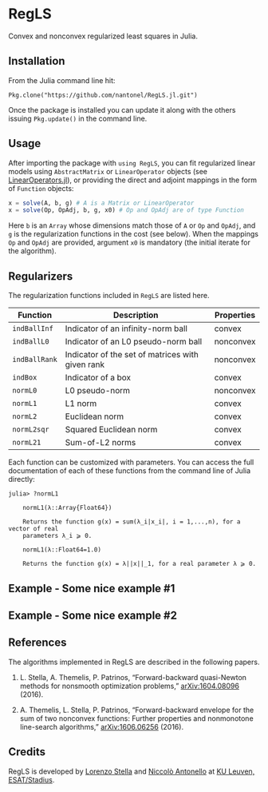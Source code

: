 # RegLS

Convex and nonconvex regularized least squares in Julia.

## Installation

From the Julia command line hit:

```
Pkg.clone("https://github.com/nantonel/RegLS.jl.git")
```

Once the package is installed you can update it along with the others issuing `Pkg.update()` in the command line.

## Usage

After importing the package with `using RegLS`, you can fit regularized linear models using `AbstractMatrix` or `LinearOperator` objects
(see [LinearOperators.jl](https://github.com/JuliaSmoothOptimizers/LinearOperators.jl)),
or providing the direct and adjoint mappings in the form of `Function` objects:

```julia
x = solve(A, b, g) # A is a Matrix or LinearOperator
x = solve(Op, OpAdj, b, g, x0) # Op and OpAdj are of type Function
```

Here `b` is an `Array` whose dimensions match those of `A` or `Op` and `OpAdj`,
and `g` is the regularization functions in the cost (see below). When the mappings `Op` and `OpAdj`
are provided, argument `x0` is mandatory (the initial iterate for the algorithm).

## Regularizers

The regularization functions included in `RegLS` are listed here.

Function        | Description                                          | Properties
----------------|------------------------------------------------------|----------------
`indBallInf`    | Indicator of an infinity-norm ball                   | convex
`indBallL0`     | Indicator of an L0 pseudo-norm ball                  | nonconvex
`indBallRank`   | Indicator of the set of matrices with given rank     | nonconvex
`indBox`        | Indicator of a box                                   | convex
`normL0`        | L0 pseudo-norm                                       | nonconvex
`normL1`        | L1 norm                                              | convex
`normL2`        | Euclidean norm                                       | convex
`normL2sqr`     | Squared Euclidean norm                               | convex
`normL21`       | Sum-of-L2 norms                                      | convex

Each function can be customized with parameters. You can access the full documentation of each of these functions from the command line of Julia directly:

```
julia> ?normL1

	normL1(λ::Array{Float64})

	Returns the function g(x) = sum(λ_i|x_i|, i = 1,...,n), for a vector of real
	parameters λ_i ⩾ 0.

	normL1(λ::Float64=1.0)

	Returns the function g(x) = λ||x||_1, for a real parameter λ ⩾ 0.
```

## Example - Some nice example #1

## Example - Some nice example #2

## References

The algorithms implemented in RegLS are described in the following papers.

1. L. Stella, A. Themelis, P. Patrinos, “Forward-backward quasi-Newton methods for nonsmooth optimization problems,” [arXiv:1604.08096](http://arxiv.org/abs/1604.08096) (2016).

2. A. Themelis, L. Stella, P. Patrinos, “Forward-backward envelope for the sum of two nonconvex functions: Further properties and nonmonotone line-search algorithms,” [arXiv:1606.06256](http://arxiv.org/abs/1606.06256) (2016).

## Credits

RegLS is developed by [Lorenzo Stella](https://lostella.github.io) and [Niccolò Antonello](http://homes.esat.kuleuven.be/~nantonel/) at [KU Leuven, ESAT/Stadius](https://www.esat.kuleuven.be/stadius/).
